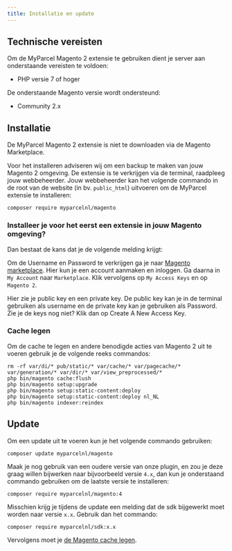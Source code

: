 ```yaml
---
title: Installatie en update
---
```


## Technische vereisten

Om de MyParcel Magento 2 extensie te gebruiken dient je server aan onderstaande
vereisten te voldoen:

- PHP versie 7 of hoger

De onderstaande Magento versie wordt ondersteund:

- Community 2.x

## Installatie

De MyParcel Magento 2 extensie is niet te downloaden via de Magento Marketplace.

Voor het installeren adviseren wij om een backup te maken van jouw Magento 2
omgeving. De extensie is te verkrijgen via de terminal, raadpleeg jouw
webbeheerder. Jouw webbeheerder kan het volgende commando in de root van de
website (in bv. `public_html`) uitvoeren om de MyParcel extensie te
installeren:

```shell
composer require myparcelnl/magento
```

### Installeer je voor het eerst een extensie in jouw Magento omgeving?

Dan bestaat de kans dat je de volgende melding krijgt:

<MPImg src="/documentation/magento/magento-composer-update.png" alt="Magento composer update" />

Om de Username en Password te verkrijgen ga je naar [Magento marketplace]. Hier
kun je een account aanmaken en inloggen. Ga daarna in `My Account`
naar `Marketplace`. Klik vervolgens op `My Access Keys` en op `Magento 2`.

<MPImg src="/documentation/magento/magento-marketplace-start.png" alt="Magento marketplace" />

Hier zie je public key en een private key. De public key kan je in de terminal
gebruiken als username en de private key kan je gebruiken als Password. Zie je
de keys nog niet? Klik dan op Create A New Access Key.

<MPImg src="/documentation/magento/magento-marketplace-key.png" alt="Magento marketplace key" />

### Cache legen

Om de cache te legen en andere benodigde acties van Magento 2 uit te voeren
gebruik je de volgende reeks commandos:

```shell
rm -rf var/di/* pub/static/* var/cache/* var/pagecache/* var/generation/* var/dir/* var/view_preprocessed/*
php bin/magento cache:flush 
php bin/magento setup:upgrade 
php bin/magento setup:static-content:deploy 
php bin/magento setup:static-content:deploy nl_NL 
php bin/magento indexer:reindex
```

## Update

Om een update uit te voeren kun je het volgende commando gebruiken:

```shell
composer update myparcelnl/magento
```

Maak je nog gebruik van een oudere versie van onze plugin, en zou je deze
graag willen bijwerken naar bijvoorbeeld versie `4.x`, dan kun je onderstaand
commando gebruiken om de laatste versie te installeren:

```shell
composer require myparcelnl/magento:4
```

Misschien krijg je tijdens de update een melding dat de sdk bijgewerkt moet
worden naar versie `x.x`. Gebruik dan het commando:

```shell
composer require myparcelnl/sdk:x.x
```

Vervolgens moet je [de Magento cache legen](#cache-legen).

[Magento marketplace]: https://marketplace.magento.com

